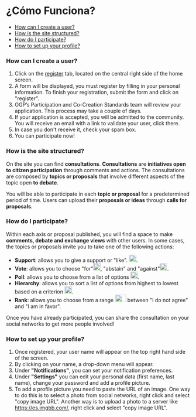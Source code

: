 # ¿Cómo Funciona?

* [How can I create a user?](#create-user)
* [How is the site structured?](#site-structure)
* [How do I participate?](#how-to-participate)
* [How to set up your profile?](#set-your-profile)

### How can I create a user? <a name="create-user"></a>

1. Click on the [register](https://form.typeform.com/to/LoV6Qr27?typeform-medium=embed-snippet) tab, located on the central right side of the home screen.
2. A form will be displayed, you must register by filling in your personal information. To finish your registration, submit the form and click on "register". 
3. OGP’s Participation and Co-Creation Standards team will review your application. This process may take a couple of days. 
4. If your application is accepted, you will be admitted to the community. You will receive an email with a link to validate your user, click there.
5. In case you don't receive it, check your spam box.
6. You can participate now!


### How is the site structured? <a name="site-structure"></a>

On the site you can find **consultations**. **Consultations** are **initiatives open to citizen participation** through comments and actions.
The consultations are composed by **topics or proposals** that involve different aspects of the topic open **to debate**. 

You will be able to participate in each **topic or proposal** for a predetermined period of time.
Users can upload their **proposals or ideas** through **calls for proposals**.

### How do I participate? <a name="how-to-participate"></a>

Within each axis or proposal published, you will find a space to make **comments, debate and exchange views** with other users.
In some cases, the topics or proposals invite you to take one of the following actions:

* **Support**: allows you to give a support or "like". <img src="/ext/lib/site/help/icon-suport.png" style="display:inline-block" width="20">. 
* **Vote**: allows you to choose "for"<img src="/ext/lib/site/help/icon-like.png" style="display:inline-block" width="20">, "abstain" and "against"<img src="/ext/lib/site/help/icon-dislike.png" style="display:inline-block" width="20">.
* **Poll**: allows you to choose from a list of options  <img src="/ext/lib/site/help/icon-survey.png" style="display:inline-block" width="20">.
* **Hierarchy**: allows you to sort a list of options from highest to lowest based on a criterion <img src="/ext/lib/site/help/icon-hierarchy.png" style="display:inline-block" width="20">.
* **Rank**: allows you to choose from a range <img src="/ext/lib/site/help/icon-range.png" style="display:inline-block" width="30" height="20"> between "I do not agree" and "I am in favor".

Once you have already participated, you can share the consultation on your social networks to get more people involved!

### How to set up your profile? <a name="set-your-profile"></a>

1. Once registered, your user name will appear on the top right hand side of the screen. 
2. By clicking on your name, a drop-down menu will appear. 
3. Under **"Notifications"**, you can set your notification preferences.
4. Under **"Settings"** you can edit your personal data (first name, last name), change your password and add a profile picture.
5. To add a profile picture you need to paste the URL of an image. 
One way to do this is to select a photo from social networks, right click and select "copy image URL".
Another way is to upload a photo to a server like https://es.imgbb.com/, right click and select "copy image URL".
